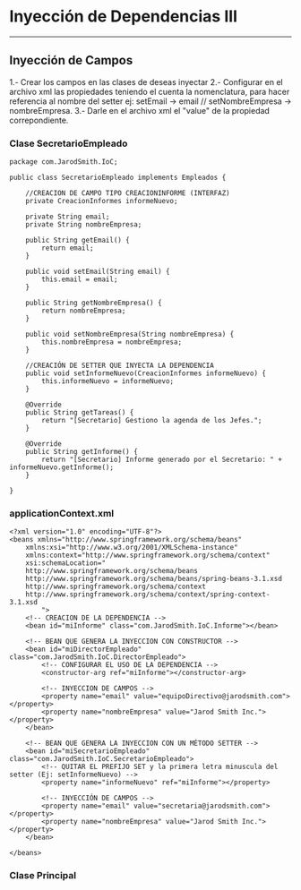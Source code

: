 # Inyección de Dependencias III

---

## Inyección de Campos

1.- Crear los campos en las clases de deseas inyectar
2.- Configurar en el archivo xml las propiedades teniendo el cuenta la nomenclatura, para hacer referencia al nombre del setter ej: setEmail -> email // setNombreEmpresa -> nombreEmpresa.
3.- Darle en el archivo xml el "value" de la propiedad correpondiente.

### Clase SecretarioEmpleado

    package com.JarodSmith.IoC;

    public class SecretarioEmpleado implements Empleados {
    
        //CREACION DE CAMPO TIPO CREACIONINFORME (INTERFAZ)
        private CreacionInformes informeNuevo;
    
        private String email;
        private String nombreEmpresa;
    
        public String getEmail() {
            return email;
        }

        public void setEmail(String email) {
            this.email = email;
        }

        public String getNombreEmpresa() {
            return nombreEmpresa;
        }

        public void setNombreEmpresa(String nombreEmpresa) {
            this.nombreEmpresa = nombreEmpresa;
        }

        //CREACIÓN DE SETTER QUE INYECTA LA DEPENDENCIA
        public void setInformeNuevo(CreacionInformes informeNuevo) {
            this.informeNuevo = informeNuevo;
        }

        @Override
        public String getTareas() {
            return "[Secretario] Gestiono la agenda de los Jefes.";
        }

        @Override
        public String getInforme() {
            return "[Secretario] Informe generado por el Secretario: " + informeNuevo.getInforme();
        }

    }

### applicationContext.xml

    <?xml version="1.0" encoding="UTF-8"?>
    <beans xmlns="http://www.springframework.org/schema/beans"
        xmlns:xsi="http://www.w3.org/2001/XMLSchema-instance"
        xmlns:context="http://www.springframework.org/schema/context"
        xsi:schemaLocation="
        http://www.springframework.org/schema/beans   
        http://www.springframework.org/schema/beans/spring-beans-3.1.xsd
        http://www.springframework.org/schema/context 
        http://www.springframework.org/schema/context/spring-context-3.1.xsd
            ">
        <!-- CREACION DE LA DEPENDENCIA -->     
        <bean id="miInforme" class="com.JarodSmith.IoC.Informe"></bean> 
    
        <!-- BEAN QUE GENERA LA INYECCION CON CONSTRUCTOR -->
        <bean id="miDirectorEmpleado" class="com.JarodSmith.IoC.DirectorEmpleado">
            <!-- CONFIGURAR EL USO DE LA DEPENDENCIA -->
            <constructor-arg ref="miInforme"></constructor-arg>
    
            <!-- INYECCION DE CAMPOS -->
            <property name="email" value="equipoDirectivo@jarodsmith.com"></property>
            <property name="nombreEmpresa" value="Jarod Smith Inc."></property>
        </bean>
    
        <!-- BEAN QUE GENERA LA INYECCION CON UN MÉTODO SETTER -->
        <bean id="miSecretarioEmpleado" class="com.JarodSmith.IoC.SecretarioEmpleado">
            <!-- QUITAR EL PREFIJO SET y la primera letra minuscula del setter (Ej: setInformeNuevo) -->
            <property name="informeNuevo" ref="miInforme"></property>
    
            <!-- INYECCIÓN DE CAMPOS -->
            <property name="email" value="secretaria@jarodsmith.com"></property>
            <property name="nombreEmpresa" value="Jarod Smith Inc."></property>
        </bean>

    </beans>

### Clase Principal